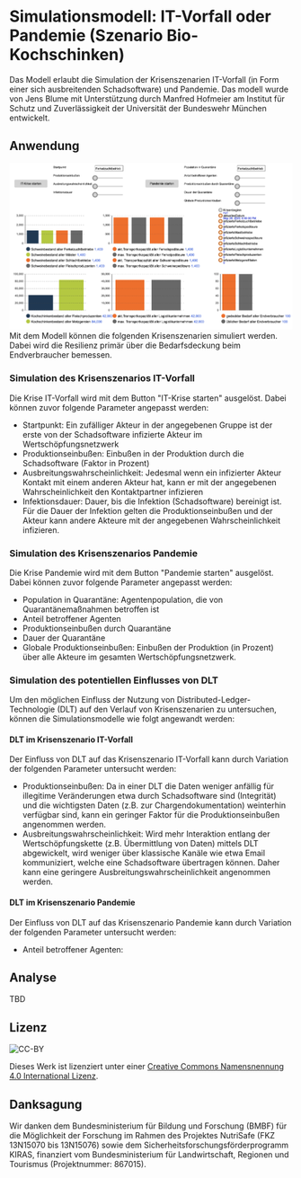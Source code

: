 # Simulationsmodell: IT-Vorfall oder Pandemie (Szenario Bio-Kochschinken)
Das Modell erlaubt die Simulation der Krisenszenarien IT-Vorfall (in Form einer sich ausbreitenden Schadsoftware) und Pandemie. Das modell wurde von Jens Blume mit Unterstützung durch Manfred Hofmeier am Institut für Schutz und Zuverlässigkeit der Universität der Bundeswehr München entwickelt.

## Anwendung
![Screenshot](../screenshots/mdl_screenshot_bioschinken_it-vorfall_pandemie.png)
Mit dem Modell können die folgenden Krisenszenarien simuliert werden. Dabei wird die Resilienz primär über die Bedarfsdeckung beim Endverbraucher bemessen.

### Simulation des Krisenszenarios IT-Vorfall
Die Krise IT-Vorfall wird mit dem Button "IT-Krise starten" ausgelöst. Dabei können zuvor folgende Parameter angepasst werden:

* Startpunkt: Ein zufälliger Akteur in der angegebenen Gruppe ist der erste von der Schadsoftware infizierte Akteur im Wertschöpfungsnetzwerk
* Produktionseinbußen: Einbußen in der Produktion durch die Schadsoftware (Faktor in Prozent)
* Ausbreitungswahrscheinlichkeit: Jedesmal wenn ein infizierter Akteur Kontakt mit einem anderen Akteur hat, kann er mit der angegebenen Wahrscheinlichkeit den Kontaktpartner infizieren
* Infektionsdauer: Dauer, bis die Infektion (Schadsoftware) bereinigt ist. Für die Dauer der Infektion gelten die Produktionseinbußen und der Akteur kann andere Akteure mit der angegebenen Wahrscheinlichkeit infizieren.

### Simulation des Krisenszenarios Pandemie
Die Krise Pandemie wird mit dem Button "Pandemie starten" ausgelöst. Dabei können zuvor folgende Parameter angepasst werden:

* Population in Quarantäne: Agentenpopulation, die von Quarantänemaßnahmen betroffen ist
* Anteil betroffener Agenten
* Produktionseinbußen durch Quarantäne
* Dauer der Quarantäne
* Globale Produktionseinbußen: Einbußen der Produktion (in Prozent) über alle Akteure im gesamten Wertschöpfungsnetzwerk.

### Simulation des potentiellen Einflusses von DLT
Um den möglichen Einfluss der Nutzung von Distributed-Ledger-Technologie (DLT) auf den Verlauf von Krisenszenarien zu untersuchen, können die Simulationsmodelle wie folgt angewandt werden:

#### DLT im Krisenszenario IT-Vorfall
Der Einfluss von DLT auf das Krisenszenario IT-Vorfall kann durch Variation der folgenden Parameter untersucht werden:

* Produktionseinbußen: Da in einer DLT die Daten weniger anfällig für illegitime Veränderungen etwa durch Schadsoftware sind (Integrität) und die wichtigsten Daten (z.B. zur Chargendokumentation) weinterhin verfügbar sind, kann ein geringer Faktor für die Produktionseinbußen angenommen werden.
* Ausbreitungswahrscheinlichkeit: Wird mehr Interaktion entlang der Wertschöpfungskette (z.B. Übermittlung von Daten) mittels DLT abgewickelt, wird weniger über klassische Kanäle wie etwa Email kommuniziert, welche eine Schadsoftware übertragen können. Daher kann eine geringere Ausbreitungswahrscheinlichkeit angenommen werden.

#### DLT im Krisenszenario Pandemie
Der Einfluss von DLT auf das Krisenszenario Pandemie kann durch Variation der folgenden Parameter untersucht werden:

* Anteil betroffener Agenten:

## Analyse
TBD

## Lizenz
![CC-BY](https://i.creativecommons.org/l/by/4.0/88x31.png)

Dieses Werk ist lizenziert unter einer [Creative Commons Namensnennung 4.0 International Lizenz](http://creativecommons.org/licenses/by/4.0/).

## Danksagung
Wir danken dem Bundesministerium für Bildung und Forschung (BMBF) für die Möglichkeit der Forschung im Rahmen des Projektes NutriSafe (FKZ 13N15070 bis 13N15076) sowie dem Sicherheitsforschungsförderprogramm KIRAS, finanziert vom Bundesministerium für Landwirtschaft, Regionen und Tourismus (Projektnummer: 867015).


